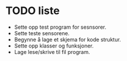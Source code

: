 # TODO liste
- Sette opp test program for sesnsorer. 
- Sette teste sensorene.
- Begynne å lage et skjema for kode struktur.
- Sette opp klasser og funksjoner.
- Lage lese/skrive til fil program.



